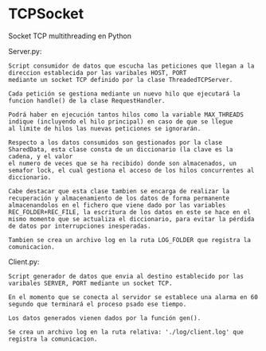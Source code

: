 # TCPSocket
Socket TCP multithreading en Python

Server.py: 
    
    Script consumidor de datos que escucha las peticiones que llegan a la direccion establecida por las varibales HOST, PORT 
    mediante un socket TCP definido por la clase ThreadedTCPServer. 
    
    Cada petición se gestiona mediante un nuevo hilo que ejecutará la funcion handle() de la clase RequestHandler. 
    
    Podrá haber en ejecución tantos hilos como la variable MAX_THREADS indique (incluyendo el hilo principal) en caso de que se llegue
    al limite de hilos las nuevas peticiones se ignorarán. 
    
    Respecto a los datos consumidos son gestionados por la clase SharedData, esta clase consta de un diccionario (la clave es la cadena, y el valor
    el numero de veces que se ha recibido) donde son almacenados, un semafor lock, el cual gestiona el acceso de los hilos concurrentes al diccionario.
    
    Cabe destacar que esta clase tambien se encarga de realizar la recuperación y almacenamiento de los datos de forma permanente almacenandolos en el fichero que viene dado por las variables REC_FOLDER+REC_FILE, la escritura de los datos en este se hace en el mismo momento que se actualiza el diccionario, para evitar la pérdida de datos por interrupciones inesperadas.
    
    Tambien se crea un archivo log en la ruta LOG_FOLDER que registra la comunicacion.
    
Client.py: 

    Script generador de datos que envia al destino establecido por las varibales SERVER, PORT mediante un socket TCP.

    En el momento que se conecta al servidor se establece una alarma en 60 segundo que terminará el proceso psado ese tiempo.
    
    Los datos generados vienen dados por la función gen().
    
    Se crea un archivo log en la ruta relativa: './log/client.log' que registra la comunicacion. 
